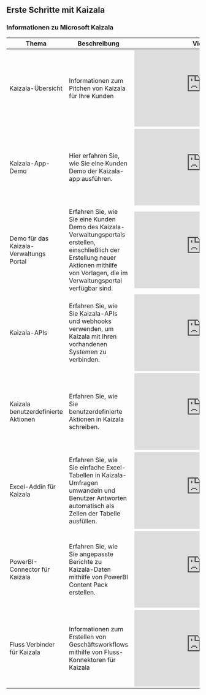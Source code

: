 ## <a name="get-started-with-kaizala"></a>Erste Schritte mit Kaizala


### <a name="learn-about-microsoft-kaizala"></a>Informationen zu Microsoft Kaizala
| Thema  | Beschreibung |  Video |
|----|----|-----------------|
| Kaizala-Übersicht | Informationen zum Pitchen von Kaizala für Ihre Kunden | <iframe width="350" height="200" src="https://www.youtube.com/embed/b3fT7clGce8" frameborder="0" allowfullscreen></iframe>   |
| Kaizala-App-Demo | Hier erfahren Sie, wie Sie eine Kunden Demo der Kaizala-app ausführen. | <iframe width="350" height="200" src="https://www.youtube.com/embed/7KKTrdguxds" frameborder="0" allowfullscreen></iframe>   |
| Demo für das Kaizala-Verwaltungs Portal | Erfahren Sie, wie Sie eine Kunden Demo des Kaizala-Verwaltungsportals erstellen, einschließlich der Erstellung neuer Aktionen mithilfe von Vorlagen, die im Verwaltungsportal verfügbar sind. | <iframe width="350" height="200" src="https://www.youtube.com/embed/Bl9nLbxHQRA" frameborder="0" allowfullscreen></iframe>   |
| Kaizala-APIs | Erfahren Sie, wie Sie Kaizala-APIs und webhooks verwenden, um Kaizala mit Ihren vorhandenen Systemen zu verbinden. | <iframe width="350" height="200" src="https://www.youtube.com/embed/KA7D6IrvBMw" frameborder="0" allowfullscreen></iframe>   |
| Kaizala benutzerdefinierte Aktionen | Erfahren Sie, wie Sie benutzerdefinierte Aktionen in Kaizala schreiben.  | <iframe width="350" height="200" src="https://www.youtube.com/embed/QzDKW7GfmTE" frameborder="0" allowfullscreen></iframe>   |
| Excel-Addin für Kaizala | Erfahren Sie, wie Sie einfache Excel-Tabellen in Kaizala-Umfragen umwandeln und Benutzer Antworten automatisch als Zeilen der Tabelle ausfüllen.  | <iframe width="350" height="200" src="https://www.youtube.com/embed/cyvfEw5zGv8" frameborder="0" allowfullscreen></iframe>   |
| PowerBI-Connector für Kaizala | Erfahren Sie, wie Sie angepasste Berichte zu Kaizala-Daten mithilfe von PowerBI Content Pack erstellen.  | <iframe width="350" height="200" src="https://www.youtube.com/embed/MnUIRs3_gQI" frameborder="0" allowfullscreen></iframe>   |
| Fluss Verbinder für Kaizala | Informationen zum Erstellen von Geschäftsworkflows mithilfe von Fluss-Konnektoren für Kaizala  | <iframe width="350" height="200" src="https://www.youtube.com/embed/dNkCAFCFJVM" frameborder="0" allowfullscreen></iframe>   |
